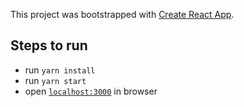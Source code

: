 This project was bootstrapped with [Create React App](https://github.com/facebook/create-react-app).

## Steps to run

- run `yarn install`
- run `yarn start`
- open [`localhost:3000`](http://localhost:3000) in browser
